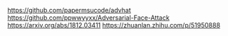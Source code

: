 https://github.com/papermsucode/advhat
https://github.com/ppwwyyxx/Adversarial-Face-Attack
https://arxiv.org/abs/1812.03411
https://zhuanlan.zhihu.com/p/51950888
